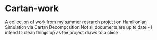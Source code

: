 # Cartan-work
A collection of work from my summer research project on Hamiltonian Simulation via Cartan Decomposition
Not all documents are up to date - I intend to clean things up as the project draws to a close
